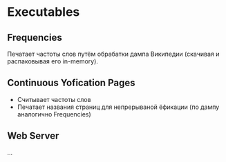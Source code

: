# Executables

## Frequencies
Печатает частоты слов путём обрабатки дампа Википедии (скачивая и распаковывая его in-memory).

## Continuous Yofication Pages
* Считывает частоты слов
* Печатает названия страниц для непрерываной ёфикации (по дампу аналогично Frequencies)

## Web Server
...
